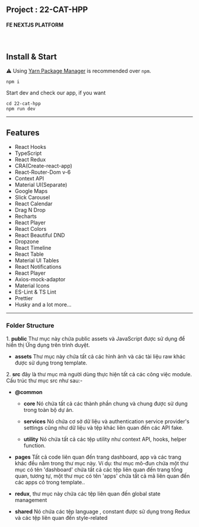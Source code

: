 
## Project : 22-CAT-HPP

#### FE NEXTJS PLATFORM

<br />

## Install & Start

⚠️ Using [Yarn Package Manager](https://yarnpkg.com) is recommended over `npm`.


```shell
npm i
```

Start dev and check our app, if you want

```shell
cd 22-cat-hpp
npm run dev
```

---

## Features

* React Hooks
* TypeScript
* React Redux
* CRA(Create-react-app)
* React-Router-Dom v-6
* Context API
* Material UI(Separate)
* Google Maps
* Slick Carousel
* React Calendar
* Drag N Drop
* Recharts
* React Player
* React Colors
* React Beautiful DND
* Dropzone
* React Timeline
* React Table
* Material UI Tables
* React Notifications
* React Player
* Axios-mock-adaptor
* Material Icons
* ES-Lint & TS Lint
* Prettier
* Husky
and a lot more...

---
### Folder Structure
1\. **public**‌ Thư mục này chứa public assets và JavaScript được sử dụng để hiển thị Ứng dụng trên trình duyệt.

*   **assets** Thư mục này chứa tất cả các hình ảnh và các tài liệu raw khác được sử dụng trong template.

2\. **src** đây là thư mục mà người dùng thực hiện tất cả các công việc module. Cấu trúc thư mục src như sau:-
  *   **@common**
    
      *   **core** Nó chứa tất cả các thành phần chung và chung được sử dụng trong toàn bộ dự án.
            
        
      *   **services** Nó chứa cơ sở dữ liệu và authentication service provider's settings cũng như dữ liệu và tệp khác liên quan đến các API fake.
            
        
      *   **utility** Nó chứa tất cả các tệp utility như context API, hooks, helper function.

  *   **pages** Tất cả code liên quan đến trang dashboard, app và các trang khác đều nằm trong thư mục này. Ví dụ: thư mục mô-đun chứa một thư mục có tên 'dashboard' chứa tất cả các tệp liên quan đến trang tổng quan, tương tự, một thư mục có tên 'apps' chứa tất cả mã liên quan đến các apps có trong template..
  *   **redux**, thư mục này chứa các tệp liên quan đến global state management  

  *   **shared** Nó chứa các tệp language , constant được sử dụng trong Redux và các tệp liên quan đến style-related

